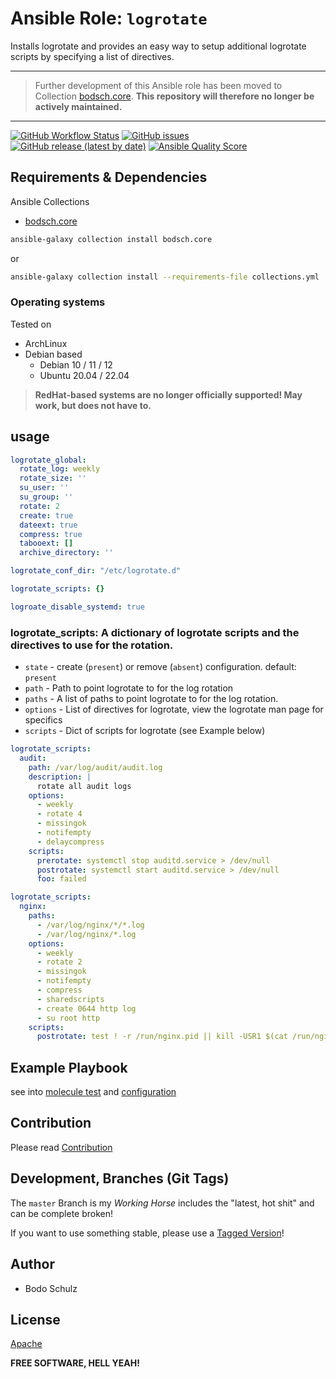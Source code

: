 
# Ansible Role:  `logrotate`

Installs logrotate and provides an easy way to setup additional logrotate scripts by
specifying a list of directives.

---

> Further development of this Ansible role has been moved to Collection [bodsch.core](https://github.com/bodsch/ansible-collection-core).
> **This repository will therefore no longer be actively maintained.**

---


[![GitHub Workflow Status](https://img.shields.io/github/actions/workflow/status/bodsch/ansible-logrotate/main.yml?branch=main)][ci]
[![GitHub issues](https://img.shields.io/github/issues/bodsch/ansible-logrotate)][issues]
[![GitHub release (latest by date)](https://img.shields.io/github/v/release/bodsch/ansible-logrotate)][releases]
[![Ansible Quality Score](https://img.shields.io/ansible/quality/50067?label=role%20quality)][quality]

[ci]: https://github.com/bodsch/ansible-logrotate/actions
[issues]: https://github.com/bodsch/ansible-logrotate/issues?q=is%3Aopen+is%3Aissue
[releases]: https://github.com/bodsch/ansible-logrotate/releases
[quality]: https://galaxy.ansible.com/bodsch/logrotate


## Requirements & Dependencies

Ansible Collections

- [bodsch.core](https://github.com/bodsch/ansible-collection-core)

```bash
ansible-galaxy collection install bodsch.core
```
or
```bash
ansible-galaxy collection install --requirements-file collections.yml
```


### Operating systems

Tested on

* ArchLinux
* Debian based
    - Debian 10 / 11 / 12
    - Ubuntu 20.04 / 22.04

> **RedHat-based systems are no longer officially supported! May work, but does not have to.**


## usage

```yaml
logrotate_global:
  rotate_log: weekly
  rotate_size: ''
  su_user: ''
  su_group: ''
  rotate: 2
  create: true
  dateext: true
  compress: true
  tabooext: []
  archive_directory: ''

logrotate_conf_dir: "/etc/logrotate.d"

logrotate_scripts: {}

logroate_disable_systemd: true
```

###  **logrotate_scripts**: A dictionary of logrotate scripts and the directives to use for the rotation.

* `state` - create (`present`) or remove (`absent`) configuration. default: `present`
* `path` - Path to point logrotate to for the log rotation
* `paths` - A list of paths to point logrotate to for the log rotation.
* `options` - List of directives for logrotate, view the logrotate man page for specifics
* `scripts` - Dict of scripts for logrotate (see Example below)

```yaml
logrotate_scripts:
  audit:
    path: /var/log/audit/audit.log
    description: |
      rotate all audit logs
    options:
      - weekly
      - rotate 4
      - missingok
      - notifempty
      - delaycompress
    scripts:
      prerotate: systemctl stop auditd.service > /dev/null
      postrotate: systemctl start auditd.service > /dev/null
      foo: failed
```

```yaml
logrotate_scripts:
  nginx:
    paths:
      - /var/log/nginx/*/*.log
      - /var/log/nginx/*.log
    options:
      - weekly
      - rotate 2
      - missingok
      - notifempty
      - compress
      - sharedscripts
      - create 0644 http log
      - su root http
    scripts:
      postrotate: test ! -r /run/nginx.pid || kill -USR1 $(cat /run/nginx.pid)
```

## Example Playbook

see into [molecule test](molecule/default/converge.yml) and [configuration](molecule/default/group_vars/all/vars.yml)


## Contribution

Please read [Contribution](CONTRIBUTING.md)

## Development,  Branches (Git Tags)

The `master` Branch is my *Working Horse* includes the "latest, hot shit" and can be complete broken!

If you want to use something stable, please use a [Tagged Version](https://github.com/bodsch/ansible-logrotate/tags)!



## Author

- Bodo Schulz

## License

[Apache](LICENSE)

**FREE SOFTWARE, HELL YEAH!**
